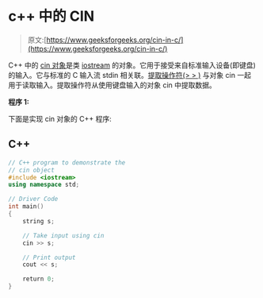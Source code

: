 # c++ 中的 CIN

> 原文:[https://www.geeksforgeeks.org/cin-in-c/](https://www.geeksforgeeks.org/cin-in-c/)

C++ 中的 [cin 对象](https://www.geeksforgeeks.org/basic-input-output-c/)是类 [iostream](https://www.geeksforgeeks.org/c-stream-classes-structure/) 的对象。它用于接受来自标准输入设备(即键盘)的输入。它与标准的 C 输入流 stdin 相关联。[提取操作符(> > )](https://www.geeksforgeeks.org/manipulators-in-c-with-examples/) 与对象 cin 一起用于读取输入。提取操作符从使用键盘输入的对象 cin 中提取数据。

**程序 1:**

下面是实现 cin 对象的 C++ 程序:

## C++

```cpp
// C++ program to demonstrate the
// cin object
#include <iostream>
using namespace std;

// Driver Code
int main()
{
    string s;

    // Take input using cin
    cin >> s;

    // Print output
    cout << s;

    return 0;
}
```